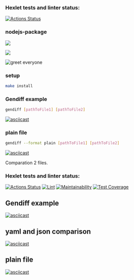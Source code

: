 ### Hexlet tests and linter status:
[![Actions Status](https://github.com/stoganych/frontend-project-lvl2/workflows/hexlet-check/badge.svg)](https://github.com/stoganych/frontend-project-lvl2/actions)

### nodejs-package
<a href="https://codeclimate.com/github/codeclimate/codeclimate/maintainability"><img src="https://api.codeclimate.com/v1/badges/a99a88d28ad37a79dbf6/maintainability" /></a>

<a href="https://codeclimate.com/github/stoganych/frontend-project-lvl2/test_coverage"><img src="https://api.codeclimate.com/v1/badges/e8642b2823de240399a1/test_coverage" /></a>

![greet everyone](https://github.com/stoganych/frontend-project-lvl1/actions/workflows/node-check.yml/badge.svg)

### setup

```sh
make install
```
### Gendiff example

```sh
gendiff [pathToFile1] [pathToFile2]
```
[![asciicast](https://asciinema.org/a/qHn4jCUxQhtupqSmfuFQtEfZO.svg)](https://asciinema.org/a/qHn4jCUxQhtupqSmfuFQtEfZO)

### plain file

```sh
gendiff --format plain [pathToFile1] [pathToFile2]
```
[![asciicast](https://asciinema.org/a/4D6qCfc9quusk6aq5jODw4HnG.svg)](https://asciinema.org/a/4D6qCfc9quusk6aq5jODw4HnG)

Comparation 2 files.

### Hexlet tests and linter status:
[![Actions Status](https://github.com/milanych/frontend-project-lvl2/workflows/hexlet-check/badge.svg)](https://github.com/milanych/frontend-project-lvl2/actions) [![Lint](https://github.com/milanych/frontend-project-lvl2/actions/workflows/lint.yml/badge.svg)](https://github.com/milanych/frontend-project-lvl2/actions/workflows/lint.yml) 
[![Maintainability](https://api.codeclimate.com/v1/badges/6c9b30dbfc686abb4232/maintainability)](https://codeclimate.com/github/milanych/frontend-project-lvl2/maintainability) [![Test Coverage](https://api.codeclimate.com/v1/badges/6c9b30dbfc686abb4232/test_coverage)](https://codeclimate.com/github/milanych/frontend-project-lvl2/test_coverage)

## Gendiff example
[![asciicast](https://asciinema.org/a/mhriB8aolThLdm4Mv2XtYa4hQ.svg)](https://asciinema.org/a/mhriB8aolThLdm4Mv2XtYa4hQ)

## yaml and json comparison
[![asciicast](https://asciinema.org/a/40Hp7OJI9fyrQy8OeBBnr2227.svg)](https://asciinema.org/a/40Hp7OJI9fyrQy8OeBBnr2227)

## plain file
[![asciicast](https://asciinema.org/a/8uACrYvvSNIaRr6gC0bIuMSeZ.svg)](https://asciinema.org/a/8uACrYvvSNIaRr6gC0bIuMSeZ)